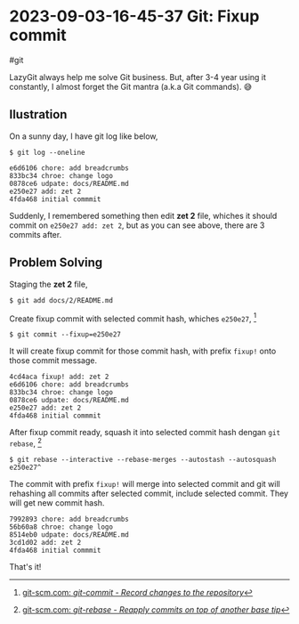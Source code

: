 # 2023-09-03-16-45-37 Git: Fixup commit

#git

LazyGit always help me solve Git business. But, after 3-4 year using it
constantly, I almost forget the Git mantra (a.k.a Git commands). 😅

## Ilustration

On a sunny day, I have git log like below,

```terminal
$ git log --oneline
```

```
e6d6106 chore: add breadcrumbs
833bc34 chroe: change logo
0878ce6 udpate: docs/README.md
e250e27 add: zet 2
4fda468 initial commmit
```

Suddenly, I remembered something then edit **zet 2** file, whiches it should
commit on `e250e27 add: zet 2`, but as you can see above, there are 3 commits
after.

## Problem Solving

Staging the **zet 2** file,

```terminal
$ git add docs/2/README.md
```

Create fixup commit with selected commit hash, whiches `e250e27`, [^1]

```terminal
$ git commit --fixup=e250e27
```

It will create fixup commit for those commit hash, with prefix `fixup!` onto
those commit message.

```
4cd4aca fixup! add: zet 2
e6d6106 chore: add breadcrumbs
833bc34 chroe: change logo
0878ce6 udpate: docs/README.md
e250e27 add: zet 2
4fda468 initial commmit
```

After fixup commit ready, squash it into selected commit hash dengan `git
rebase`, [^2]

```terminal
$ git rebase --interactive --rebase-merges --autostash --autosquash e250e27^
```

The commit with prefix `fixup!` will merge into selected commit and git will
rehashing all commits after selected commit, include selected commit. They will
get new commit hash.

```
7992893 chore: add breadcrumbs
56b60a8 chroe: change logo
8514eb0 udpate: docs/README.md
3cd1d02 add: zet 2
4fda468 initial commmit
```

That's it!


[^1]: [git-scm.com: _git-commit - Record changes to the repository_](https://git-scm.com/docs/git-commit)
[^2]: [git-scm.com: _git-rebase - Reapply commits on top of another base tip_](https://git-scm.com/docs/git-rebase)
